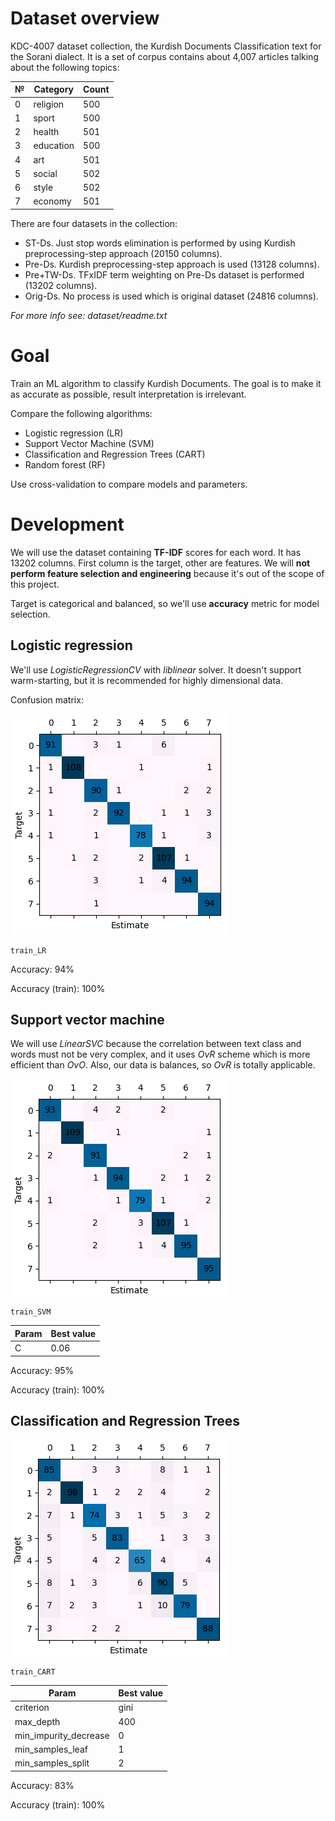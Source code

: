 # Dataset overview

KDC-4007 dataset collection, the Kurdish Documents Classification text for the Sorani dialect.
It is a set of corpus contains about 4,007 articles talking about the following topics:

| №   | Category  | Count |
|-----|-----------|-------|
| 0   | religion  | 500   |
| 1   | sport     | 500   |
| 2   | health    | 501   |
| 3   | education | 500   |
| 4   | art       | 501   |
| 5   | social    | 502   |
| 6   | style     | 502   |
| 7   | economy   | 501   |

There are four datasets in the collection:

- ST-Ds. Just stop words elimination is performed by using Kurdish preprocessing-step approach (20150 columns).
- Pre-Ds. Kurdish preprocessing-step approach is used (13128 columns).
- Pre+TW-Ds. TFxIDF term weighting on Pre-Ds dataset is performed (13202 columns).
- Orig-Ds. No process is used which is original dataset (24816 columns).

_For more info see: dataset/readme.txt_

# Goal

Train an ML algorithm to classify Kurdish Documents. The goal is to make it as accurate as possible, result
interpretation is irrelevant.

Compare the following algorithms:

- Logistic regression (LR)
- Support Vector Machine (SVM)
- Classification and Regression Trees (CART)
- Random forest (RF)

Use cross-validation to compare models and parameters.

# Development

We will use the dataset containing **TF-IDF** scores for each word. It has 13202 columns. First column is the target,
other are features. We will **not perform feature selection and engineering** because it's out of the scope of this
project.

Target is categorical and balanced, so we'll use **accuracy** metric for model selection.

## Logistic regression

We'll use _LogisticRegressionCV_ with _liblinear_ solver. It doesn't support warm-starting, but it is recommended for
highly dimensional data.

Confusion matrix:

![img.png](img.png)

```text
train_LR
```

Accuracy: 94%

Accuracy (train): 100%

## Support vector machine

We will use _LinearSVC_ because the correlation between text class and words must not be very complex, and it uses _OvR_
scheme which is more efficient than _OvO_. Also, our data is balances, so _OvR_ is totally applicable.

![img_1.png](img_1.png)

```text
train_SVM
```

| Param | Best value |
|-------|------------|
| C     | 0.06       |

Accuracy: 95%

Accuracy (train): 100%

## Classification and Regression Trees

![img_2.png](img_2.png)

```text
train_CART
```

| Param                 | Best value |
|-----------------------|------------|
| criterion             | gini       |
| max_depth             | 400        |
| min_impurity_decrease | 0          |
| min_samples_leaf      | 1          |
| min_samples_split     | 2          |

Accuracy: 83%

Accuracy (train): 100%
